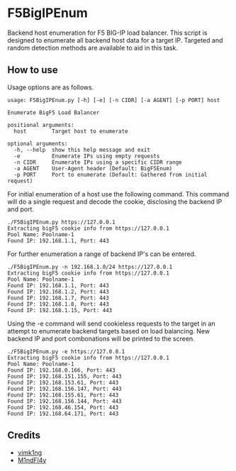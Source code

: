 # F5BigIPEnum
Backend host enumeration for F5 BIG-IP load balancer.  This script is designed to enumerate all backend host data for a target IP.  Targeted and random detection methods are available to aid in this task.

## How to use
Usage options are as follows.
```
usage: F5BigIPEnum.py [-h] [-e] [-n CIDR] [-a AGENT] [-p PORT] host

Enumerate BigF5 Load Balancer

positional arguments:
  host        Target host to enumerate

optional arguments:
  -h, --help  show this help message and exit
  -e          Enumerate IPs using empty requests
  -n CIDR     Enumerate IPs using a specific CIDR range
  -a AGENT    User-Agent header (Default: BigF5Enum)
  -p PORT     Port to enumerate (Default: Gathered from initial request)
```

For initial enumeration of a host use the following command.  This command will do a single request and decode the cookie, disclosing the  backend IP and port.
```
./F5BigIPEnum.py https://127.0.0.1
Extracting bigF5 cookie info from https://127.0.0.1
Pool Name: Poolname-1
Found IP: 192.168.1.1, Port: 443
```

For further enumeration a range of backend IP's can be entered.
```
./F5BigIPEnum.py -n 192.168.1.0/24 https://127.0.0.1
Extracting bigF5 cookie info from https://127.0.0.1
Pool Name: Poolname-1
Found IP: 192.168.1.1, Port: 443
Found IP: 192.168.1.2, Port: 443
Found IP: 192.168.1.7, Port: 443
Found IP: 192.168.1.8, Port: 443
Found IP: 192.168.1.15, Port: 443
```

Using the -e command will send cookieless requests to the target in an attempt to enumerate backend targets based on load balancing.  New backend IP and port combonations will be printed to the screen.
```
./F5BigIPEnum.py -e https://127.0.0.1
Extracting bigF5 cookie info from https://127.0.0.1
Pool Name: Poolname-1
Found IP: 192.168.0.166, Port: 443
Found IP: 192.168.151.155, Port: 443
Found IP: 192.168.153.61, Port: 443
Found IP: 192.168.156.147, Port: 443
Found IP: 192.168.155.61, Port: 443
Found IP: 192.168.156.144, Port: 443
Found IP: 192.168.46.154, Port: 443
Found IP: 192.168.64.171, Port: 443
```

## Credits
- [vimk1ng](https://twitter.com/vimk1ng)
- [M1ndFl4y](https://twitter.com/M1ndFl4y)
